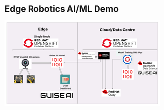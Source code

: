 # Edge Robotics AI/ML Demo


![images/architecture-v1-edge-based-robots-demo.png](images/architecture-v1-edge-based-robots-demo.png) 